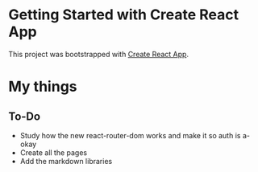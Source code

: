# Getting Started with Create React App

This project was bootstrapped with [Create React App](https://github.com/facebook/create-react-app).

# My things

## To-Do
* Study how the new react-router-dom works and make it so auth is a-okay
* Create all the pages
* Add the markdown libraries 